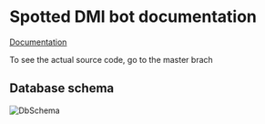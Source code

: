# Spotted DMI bot documentation

[Documentation](https://unict-dmi.github.io/Telegram-SpottedDMI-Bot/)

To see the actual source code, go to the master brach

## Database schema

![DbSchema](img/DBbchema.JPG)

